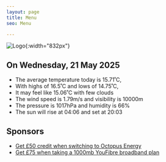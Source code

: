 ```yaml
---
layout: page
title: Menu
seo: Menu

---
```


![Logo](/images/logo.jpg){:width="832px"}

<!-- weather_marker starts -->
## On Wednesday, 21 May 2025

- The average temperature today is 15.71˚C,
- With highs of 16.5˚C and lows of 14.75˚C,
- It may feel like 15.06˚C with few clouds
- The wind speed is 1.79m/s and visibility is 10000m
- The pressure is 1017hPa and humidity is 66%
- The sun will rise at 04:06 and set at 20:03

<!-- weather_marker ends -->

## Sponsors

- [Get £50 credit when switching to Octopus Energy](https://bit.ly/3oD1nnS)
- [Get £75 when taking a 1000mb YouFibre broadband plan](https://aklam.io/91zWhU?)
